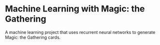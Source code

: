 # Machine Learning with Magic: the Gathering
A machine learning project that uses recurrent neural networks to generate Magic: the Gathering cards.
